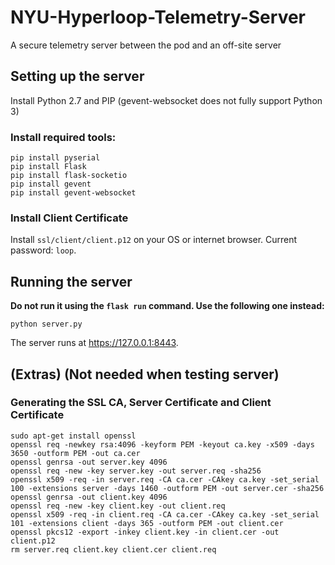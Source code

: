 # NYU-Hyperloop-Telemetry-Server
A secure telemetry server between the pod and an off-site server

## Setting up the server
Install Python 2.7 and PIP (gevent-websocket does not fully support Python 3)

### Install required tools:
```
pip install pyserial
pip install Flask
pip install flask-socketio
pip install gevent
pip install gevent-websocket
```
### Install Client Certificate
Install `ssl/client/client.p12` on your OS or internet browser. Current password: `loop`.

## Running the server
**Do not run it using the `flask run` command. Use the following one instead:**
```
python server.py
```
The server runs at <https://127.0.0.1:8443>. 

## (Extras) (Not needed when testing server)

### Generating the SSL CA, Server Certificate and Client Certificate
```
sudo apt-get install openssl
openssl req -newkey rsa:4096 -keyform PEM -keyout ca.key -x509 -days 3650 -outform PEM -out ca.cer
openssl genrsa -out server.key 4096
openssl req -new -key server.key -out server.req -sha256
openssl x509 -req -in server.req -CA ca.cer -CAkey ca.key -set_serial 100 -extensions server -days 1460 -outform PEM -out server.cer -sha256
openssl genrsa -out client.key 4096
openssl req -new -key client.key -out client.req
openssl x509 -req -in client.req -CA ca.cer -CAkey ca.key -set_serial 101 -extensions client -days 365 -outform PEM -out client.cer
openssl pkcs12 -export -inkey client.key -in client.cer -out client.p12
rm server.req client.key client.cer client.req
```
